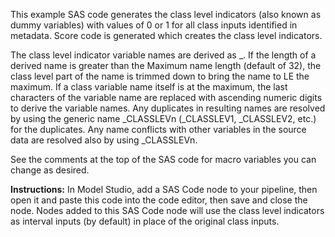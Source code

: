 This example SAS code generates the class level indicators (also known as dummy variables) with values of 0 or 1 for all class inputs identified in metadata. Score code is generated which creates the class level indicators.

The class level indicator variable names are derived as <ClassVariableName>_<ClassLevel>. If the length of a derived name is greater than the Maximum name length (default of 32), the class level part of the name is trimmed down to bring the name to LE the maximum. If a class variable name itself is at the maximum, the last characters of the variable name are replaced with ascending numeric digits to derive the variable names. Any duplicates in resulting names are resolved by using the generic name _CLASSLEVn (_CLASSLEV1, _CLASSLEV2, etc.) for the duplicates. Any name conflicts with other variables in the source data are resolved also by using _CLASSLEVn.

See the comments at the top of the SAS code for macro variables you can change as desired.  

**Instructions:** In Model Studio, add a SAS Code node to your pipeline, then open it and paste this code into the code editor, then save and close the node. Nodes added to this SAS Code node will use the class level indicators as interval inputs (by default) in place of the original class inputs.
